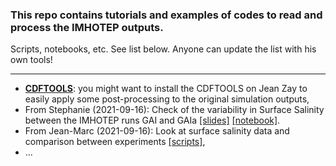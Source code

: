 ### This repo contains tutorials and examples of codes to read and process the IMHOTEP outputs.
Scripts, notebooks, etc. See list below. Anyone can update the list with his own tools!

---
*  __[CDFTOOLS](https://github.com/meom-group/CDFTOOLS)__: you might want to install the CDFTOOLS on Jean Zay to easily apply some post-processing to the original simulation outputs,
* From Stephanie (2021-09-16): Check of the variability in Surface Salinity  between the IMHOTEP runs GAI and GAIa  [[slides]]() [[notebook]](https://nbviewer.jupyter.org/github/stephanieleroux/Project-IMHOTEP/blob/main/TOOLS/NOTEBOOKS/2021-09-16_SLX_JZ_IMHOTEP_SSS_compEXP_shared.ipynb).
* From Jean-Marc (2021-09-16): Look at surface salinity data and comparison between experiments [[scripts]](https://github.com/molines/IMHOTEP/tree/master/TOOLS),
* ...
